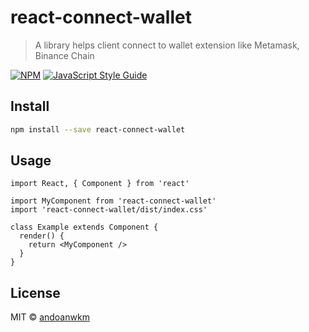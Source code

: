 # react-connect-wallet

> A library helps client connect to wallet extension like Metamask, Binance Chain 

[![NPM](https://img.shields.io/npm/v/react-connect-wallet.svg)](https://www.npmjs.com/package/react-connect-wallet) [![JavaScript Style Guide](https://img.shields.io/badge/code_style-standard-brightgreen.svg)](https://standardjs.com)

## Install

```bash
npm install --save react-connect-wallet
```

## Usage

```tsx
import React, { Component } from 'react'

import MyComponent from 'react-connect-wallet'
import 'react-connect-wallet/dist/index.css'

class Example extends Component {
  render() {
    return <MyComponent />
  }
}
```

## License

MIT © [andoanwkm](https://github.com/andoanwkm)
